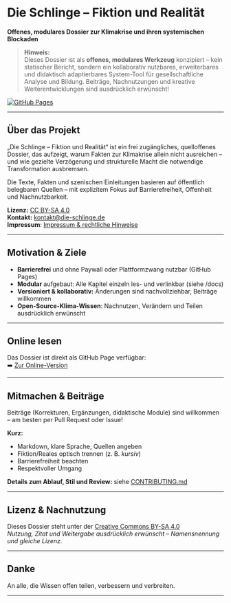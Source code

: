# Die Schlinge – Fiktion und Realität

**Offenes, modulares Dossier zur Klimakrise und ihren systemischen Blockaden**

> **Hinweis:**\
> Dieses Dossier ist als **offenes, modulares Werkzeug** konzipiert – kein statischer Bericht, sondern ein kollaborativ nutzbares, erweiterbares und didaktisch adaptierbares System-Tool für gesellschaftliche Analyse und Bildung. Beiträge, Nachnutzungen und kreative Weiterentwicklungen sind ausdrücklich erwünscht!

[![GitHub Pages](https://img.shields.io/badge/view%20online-GitHub%20Pages-blue)](https://die-schlinge.github.io/die-schlinge/)

---

## Über das Projekt

„Die Schlinge – Fiktion und Realität“ ist ein frei zugängliches, quelloffenes Dossier, das aufzeigt, warum Fakten zur Klimakrise allein nicht ausreichen – und wie gezielte Verzögerung und strukturelle Macht die notwendige Transformation ausbremsen.

Die Texte, Fakten und szenischen Einleitungen basieren auf öffentlich belegbaren Quellen – mit explizitem Fokus auf Barrierefreiheit, Offenheit und Nachnutzbarkeit.

**Lizenz:** [CC BY-SA 4.0](https://creativecommons.org/licenses/by-sa/4.0/)\
**Kontakt:** [kontakt@die-schlinge.de](mailto:kontakt@die-schlinge.de)\
**Impressum**: [Impressum & rechtliche Hinweise](docs/impressum.md)

---

## Motivation & Ziele

- **Barrierefrei** und ohne Paywall oder Plattformzwang nutzbar (GitHub Pages)
- **Modular** aufgebaut: Alle Kapitel einzeln les- und verlinkbar (siehe /docs)
- **Versioniert & kollaborativ:** Änderungen sind nachvollziehbar, Beiträge willkommen
- **Open-Source-Klima-Wissen**: Nachnutzen, Verändern und Teilen ausdrücklich erwünscht

---

## Online lesen

Das Dossier ist direkt als GitHub Page verfügbar:\
➡️ [Zur Online-Version](https://die-schlinge.github.io/die-schlinge/)

---

## Mitmachen & Beiträge

Beiträge (Korrekturen, Ergänzungen, didaktische Module) sind willkommen – am besten per Pull Request oder Issue!

**Kurz:**

- Markdown, klare Sprache, Quellen angeben
- Fiktion/Reales optisch trennen (z. B. _kursiv_)
- Barrierefreiheit beachten
- Respektvoller Umgang

**Details zum Ablauf, Stil und Review:** siehe [CONTRIBUTING.md](CONTRIBUTING.md)

---

## Lizenz & Nachnutzung

Dieses Dossier steht unter der [Creative Commons BY-SA 4.0](https://creativecommons.org/licenses/by-sa/4.0/)\
_Nutzung, Zitat und Weitergabe ausdrücklich erwünscht – Namensnennung und gleiche Lizenz._

---

## Danke

An alle, die Wissen offen teilen, verbessern und verbreiten.

---
